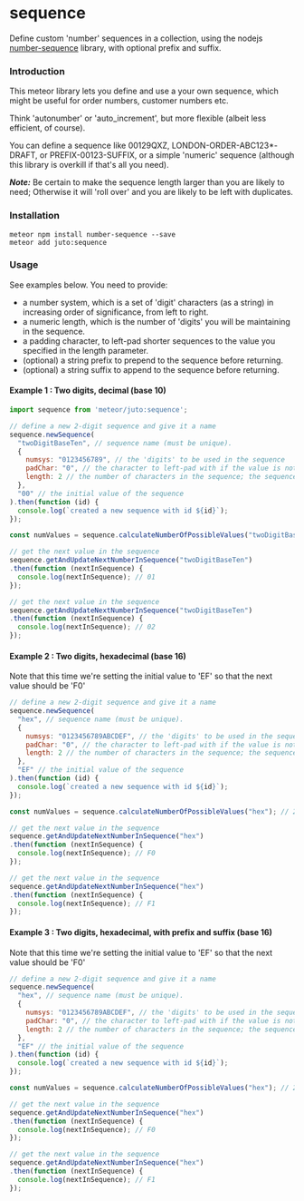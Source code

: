 # sequence

Define custom 'number' sequences in a collection, using the nodejs [number-sequence](https://www.npmjs.com/package/number-sequence) 
library, with optional prefix and suffix.

### Introduction

This meteor library lets you define and use a your own sequence, which might be useful for order numbers, customer numbers etc.

Think 'autonumber' or 'auto_increment', but more flexible (albeit less efficient, of course).

You can define a sequence like 00129QXZ, LONDON-ORDER-ABC123*-DRAFT, or PREFIX-00123-SUFFIX, or a simple 'numeric' 
sequence (although this library is overkill if that's all you need).

***Note:*** Be certain to make the sequence length larger than you are likely to need; Otherwise it will 'roll over' and you 
are likely to be left with duplicates. 

### Installation

```
meteor npm install number-sequence --save
meteor add juto:sequence
```

### Usage

See examples below. You need to provide:
 
* a number system, which is a set of 'digit' characters (as a string) in increasing order of significance, from left to right.
* a numeric length, which is the number of 'digits' you will be maintaining in the sequence.
* a padding character, to left-pad shorter sequences to the value you specified in the length parameter.
* (optional) a string prefix to prepend to the sequence before returning.
* (optional) a string suffix to append to the sequence before returning. 

#### Example 1 : Two digits, decimal (base 10)

```js
import sequence from 'meteor/juto:sequence'; 

// define a new 2-digit sequence and give it a name
sequence.newSequence(
  "twoDigitBaseTen", // sequence name (must be unique). 
  {
    numsys: "0123456789", // the 'digits' to be used in the sequence
    padChar: "0", // the character to left-pad with if the value is not long enough. 
    length: 2 // the number of characters in the sequence; the sequence will 'wrap around' if it runs out of values.
  },
  "00" // the initial value of the sequence
).then(function (id) {
  console.log(`created a new sequence with id ${id}`);
});

const numValues = sequence.calculateNumberOfPossibleValues("twoDigitBaseTen"); // 100 possible values, since we have 2 digits.

// get the next value in the sequence
sequence.getAndUpdateNextNumberInSequence("twoDigitBaseTen")
.then(function (nextInSequence) {
  console.log(nextInSequence); // 01
});

// get the next value in the sequence
sequence.getAndUpdateNextNumberInSequence("twoDigitBaseTen")
.then(function (nextInSequence) {
  console.log(nextInSequence); // 02
});

```

#### Example 2 : Two digits, hexadecimal (base 16)

Note that this time we're setting the initial value to 'EF' so that the next value should be 'F0'

```js
// define a new 2-digit sequence and give it a name
sequence.newSequence(
  "hex", // sequence name (must be unique). 
  {
    numsys: "0123456789ABCDEF", // the 'digits' to be used in the sequence
    padChar: "0", // the character to left-pad with if the value is not long enough. 
    length: 2 // the number of characters in the sequence; the sequence will 'wrap around' if it runs out of values.
  },
  "EF" // the initial value of the sequence
).then(function (id) {
  console.log(`created a new sequence with id ${id}`);
});

const numValues = sequence.calculateNumberOfPossibleValues("hex"); // 256 possible values, since we have 2 digits.

// get the next value in the sequence
sequence.getAndUpdateNextNumberInSequence("hex")
.then(function (nextInSequence) {
  console.log(nextInSequence); // F0
});

// get the next value in the sequence
sequence.getAndUpdateNextNumberInSequence("hex")
.then(function (nextInSequence) {
  console.log(nextInSequence); // F1
});
```

#### Example 3 : Two digits, hexadecimal, with prefix and suffix (base 16)

Note that this time we're setting the initial value to 'EF' so that the next value should be 'F0'

```js
// define a new 2-digit sequence and give it a name
sequence.newSequence(
  "hex", // sequence name (must be unique). 
  {
    numsys: "0123456789ABCDEF", // the 'digits' to be used in the sequence
    padChar: "0", // the character to left-pad with if the value is not long enough. 
    length: 2 // the number of characters in the sequence; the sequence will 'wrap around' if it runs out of values.
  },
  "EF" // the initial value of the sequence
).then(function (id) {
  console.log(`created a new sequence with id ${id}`);
});

const numValues = sequence.calculateNumberOfPossibleValues("hex"); // 256 possible values, since we have 2 digits.

// get the next value in the sequence
sequence.getAndUpdateNextNumberInSequence("hex")
.then(function (nextInSequence) {
  console.log(nextInSequence); // F0
});

// get the next value in the sequence
sequence.getAndUpdateNextNumberInSequence("hex")
.then(function (nextInSequence) {
  console.log(nextInSequence); // F1
});
```

